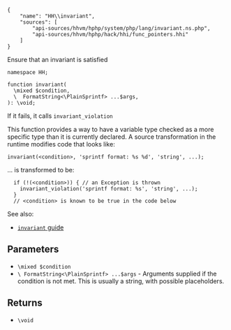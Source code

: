 ``` yamlmeta
{
    "name": "HH\\invariant",
    "sources": [
        "api-sources/hhvm/hphp/system/php/lang/invariant.ns.php",
        "api-sources/hhvm/hphp/hack/hhi/func_pointers.hhi"
    ]
}
```




Ensure that an invariant is satisfied




``` Hack
namespace HH;

function invariant(
  \mixed $condition,
  \  FormatString<\PlainSprintf> ...$args,
): \void;
```




If it fails, it calls
` invariant_violation `




This function provides a way to have a variable type checked as a more
specific type than it is currently declared. A source transformation in the
runtime modifies code that looks like:




```
invariant(<condition>, 'sprintf format: %s %d', 'string', ...);
```

... is transformed to be:




```
  if (!(<condition>)) { // an Exception is thrown
    invariant_violation('sprintf format: %s', 'string', ...);
  }
  // <condition> is known to be true in the code below
```




See also:

+ [` invariant ` guide](</hack/types/refining#invariant>)




## Parameters




* ` \mixed $condition `
* ` \ FormatString<\PlainSprintf> ...$args ` - Arguments supplied if the condition is not met. This is
  usually a string, with possible placeholders.




## Returns




- ` \void `
<!-- HHAPIDOC -->
